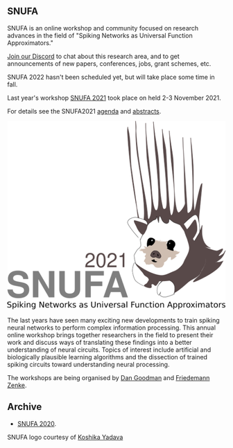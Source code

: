 ## SNUFA

SNUFA is an online workshop and community focused on research advances in the field of "Spiking Networks as Universal Function Approximators."

[Join our Discord](https://discord.gg/aYvgGakrVK) to chat about this research area, and to get announcements of new papers, conferences, jobs, grant schemes, etc.

SNUFA 2022 hasn't been scheduled yet, but will take place some time in fall. 

Last year's workshop [SNUFA 2021](/2021) took place on held 2-3 November 2021.

For details see the SNUFA2021 [agenda](/2021) and [abstracts](/2021/abstracts).

![SNUFA2021 Logo](/images/snufa2021_hedgehog.png)

The last years have seen many exciting new developments to train spiking neural networks to perform complex information processing. This annual online workshop brings together researchers in the field to present their work and discuss ways of translating these findings into a better understanding of neural circuits. Topics of interest include artificial and biologically plausible learning algorithms and the dissection of trained spiking circuits toward understanding neural processing.

The workshops are being organised by [Dan Goodman](https://neural-reckoning.org/) and [Friedemann Zenke](https://zenkelab.org).

Archive
-------

* [SNUFA 2020](/2020).



SNUFA logo courtesy of [Koshika Yadava](https://kyadava.net)
